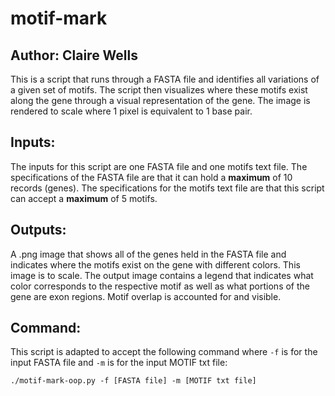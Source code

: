 # motif-mark

## Author: Claire Wells 

This is a script that runs through a FASTA file and identifies all variations of a given set of motifs. The script then visualizes where these motifs exist along the gene through a visual representation of the gene. The image is rendered to scale where 1 pixel is equivalent to 1 base pair. 

## Inputs: 
The inputs for this script are one FASTA file and one motifs text file. The specifications of the FASTA file are that it can hold a **maximum** of 10 records (genes). The specifications for the motifs text file are that this script can accept a **maximum** of 5 motifs. 

## Outputs:
A .png image that shows all of the genes held in the FASTA file and indicates where the motifs exist on the gene with different colors. This image is to scale. The output image contains a legend that indicates what color corresponds to the respective motif as well as what portions of the gene are exon regions. Motif overlap is accounted for and visible. 

## Command:

This script is adapted to accept the following command where `-f` is for the input FASTA file and `-m` is for the input MOTIF txt file: 

`./motif-mark-oop.py -f [FASTA file] -m [MOTIF txt file]`


